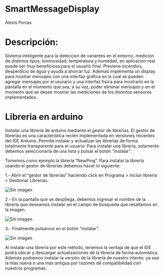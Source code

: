 # SmartMessageDisplay
Alexis Porras

 # Descripción: 
 Sistema inteligente para la deteccion de variantes en el entorno, medicion de distintos tipos, luminosidad, temperatura y humedad, en    aplicacion real puede ser muy beneficiosa para el usuario final. Previene incendios, desperdicio de agua y ayuda a ahorrar luz.
 Ademas implementa un display para mostrar mensajes con una interfaz grafica en la cual se pueden agregar mensajes por el usurario y una interfaz fisica para mostrarlo en la pantalla en el momento que sea, a su vez, poder eliminar mensajes y en el momento que se desee mostrar las mediciones de los distintos sensores implementados.


# Libreria en arduino
Instalar una librería de arduino mediante el gestor de librerías.
El gestor de librerías es una característica recién implementada en versiones recientes del IDE Arduino. Permite instalar y actualizar las librerías de forma totalmente transparente para el usuario. Para instalar una librería, solamente debemos seleccionarla de una lista y pulsar el botón “instalar”.

Tomemos como ejemplo la librería “NewPing”. Para instalar la librería usando el gestor de librerías debemos hacer lo siguiente:


1.- Abrir el “gestor de librerías” haciendo click en Programa > Incluir librería > Gestionar Librerías.


![Sin imagen](https://www.geekfactory.mx/wp-content/uploads/2014/01/instalar-libreria-arduino-menu.jpg)


2.- En la pantalla que se despliega, debemos ingresar el nombre de la librería que deseamos instalar en el campo de búsqueda que resaltamos en la imagen.


![Sin imagen](https://www.geekfactory.mx/wp-content/uploads/2014/01/instalar-libreria-arduino-gestor.jpg)


3.- Finalmente pulsamos en el botón “instalar”.


![Sin imagen](https://www.geekfactory.mx/wp-content/uploads/2014/01/instalar-libreria-arduino-boton-instalar.jpg)


Al instalar una librería por este método, tenemos la ventaja de que el IDE podrá ubicar y descargar actualizaciones de la librería de forma automática. Además podremos instalar la versión de la librería de nuestro interés: ya sea la más nueva o una más antigua por razones de compatibilidad con nuestros programas.
